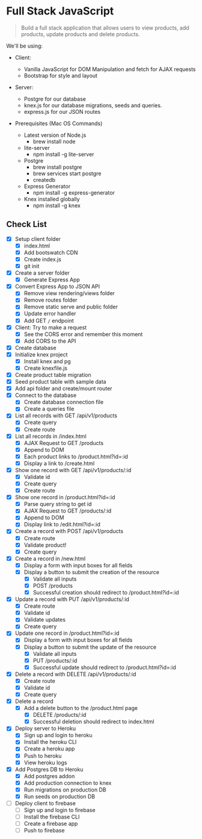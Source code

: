 # Full Stack JavaScript

> Build a full stack application that allows users to view products, add products, update products and delete products.

We'll be using:

- Client:
  - Vanilla JavaScript for DOM Manipulation and fetch for AJAX requests
  - Bootstrap for style and layout
- Server:

  - Postgre for our database
  - knex.js for our database migrations, seeds and queries.
  - express.js for our JSON routes

- Prerequisites (Mac OS Commands)
  - Latest version of Node.js
    - brew install node
  - lite-server
    - npm install -g lite-server
  - Postgre
    - brew install postgre
    - brew services start postgre
    - createdb
  - Express Generator
    - npm install -g express-generator
  - Knex installed globally
    - npm install -g knex

## Check List

- [x] Setup client folder
  - [x] index.html
  - [x] Add bootswatch CDN
  - [x] Create index.js
  - [x] git init
- [x] Create a server folder
  - [x] Generate Express App
- [x] Convert Express App to JSON API
  - [x] Remove view rendering/views folder
  - [x] Remove routes folder
  - [x] Remove static serve and public folder
  - [x] Update error handler
  - [x] Add GET `/` endpoint
- [x] Client: Try to make a request
  - [x] See the CORS error and remember this moment
  - [x] Add CORS to the API
- [x] Create database
- [x] Initialize knex project
  - [x] Install knex and pg
  - [x] Create knexfile.js
- [x] Create product table migration
- [x] Seed product table with sample data
- [x] Add api folder and create/mount router
- [x] Connect to the database
  - [x] Create database connection file
  - [x] Create a queries file
- [x] List all records with GET /api/v1/products
  - [x] Create query
  - [x] Create route
- [x] List all records in /index.html
  - [x] AJAX Request to GET /products
  - [x] Append to DOM
  - [x] Each product links to /product.html?id=:id
  - [x] Display a link to /create.html
- [x] Show one record with GET /api/v1/products/:id
  - [x] Validate id
  - [x] Create query
  - [x] Create route
- [x] Show one record in /product.html?id=:id
  - [x] Parse query string to get id
  - [x] AJAX Request to GET /products/:id
  - [x] Append to DOM
  - [x] Display link to /edit.html?id=:id
- [x] Create a record with POST /api/v1/products
  - [x] Create route
  - [x] Validate product!
  - [x] Create query
- [x] Create a record in /new.html
  - [x] Display a form with input boxes for all fields
  - [x] Display a button to submit the creation of the resource
    - [x] Validate all inputs
    - [x] POST /products
    - [x] Successful creation should redirect to /product.html?id=:id
- [x] Update a record with PUT /api/v1/products/:id
  - [x] Create route
  - [x] Validate id
  - [x] Validate updates
  - [x] Create query
- [x] Update one record in /product.html?id=:id
  - [x] Display a form with input boxes for all fields
  - [x] Display a button to submit the update of the resource
    - [x] Validate all inputs
    - [x] PUT /products/:id
    - [x] Successful update should redirect to /product.html?id=:id
- [x] Delete a record with DELETE /api/v1/products/:id
  - [x] Create route
  - [x] Validate id
  - [x] Create query
- [x] Delete a record
  - [x] Add a delete button to the /product.html page
    - [x] DELETE /products/:id
    - [x] Successful deletion should redirect to index.html
- [x] Deploy server to Heroku
  - [x] Sign up and login to heroku
  - [x] Install the heroku CLI
  - [x] Create a heroku app
  - [x] Push to heroku
  - [x] View heroku logs
- [x] Add Postgres DB to Heroku
  - [x] Add postgres addon
  - [x] Add production connection to knex
  - [x] Run migrations on production DB
  - [x] Run seeds on production DB
- [ ] Deploy client to firebase
  - [ ] Sign up and login to firebase
  - [ ] Install the firebase CLI
  - [ ] Create a firebase app
  - [ ] Push to firebase

